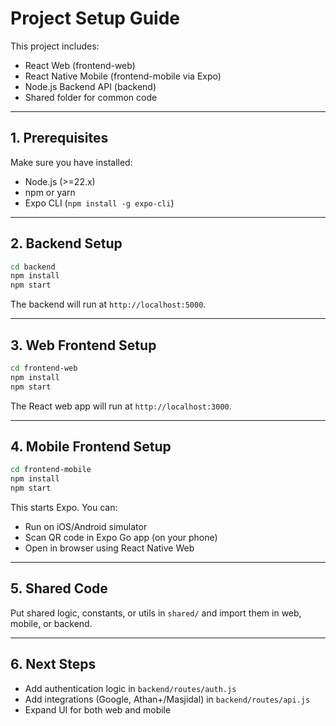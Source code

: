 # Project Setup Guide

This project includes:
- React Web (frontend-web)
- React Native Mobile (frontend-mobile via Expo)
- Node.js Backend API (backend)
- Shared folder for common code

---

## 1. Prerequisites

Make sure you have installed:
- Node.js (>=22.x)
- npm or yarn
- Expo CLI (`npm install -g expo-cli`)

---

## 2. Backend Setup

```bash
cd backend
npm install
npm start
```
The backend will run at `http://localhost:5000`.

---

## 3. Web Frontend Setup

```bash
cd frontend-web
npm install
npm start
```
The React web app will run at `http://localhost:3000`.

---

## 4. Mobile Frontend Setup

```bash
cd frontend-mobile
npm install
npm start
```
This starts Expo. You can:
- Run on iOS/Android simulator
- Scan QR code in Expo Go app (on your phone)
- Open in browser using React Native Web

---

## 5. Shared Code

Put shared logic, constants, or utils in `shared/` and import them in web, mobile, or backend.

---

## 6. Next Steps

- Add authentication logic in `backend/routes/auth.js`
- Add integrations (Google, Athan+/Masjidal) in `backend/routes/api.js`
- Expand UI for both web and mobile

